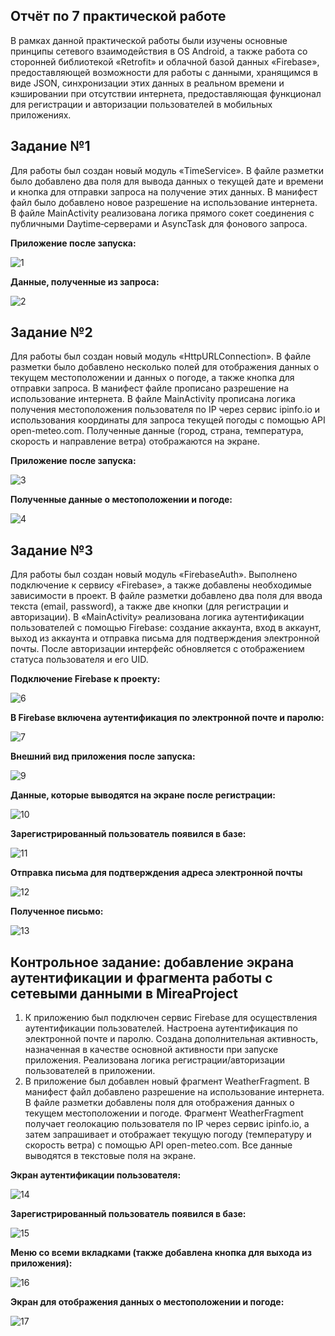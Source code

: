 Отчёт по 7 практической работе
----
В рамках данной практической работы были изучены основные принципы сетевого взаимодействия в OS Android, а также работа со сторонней библиотекой «Retrofit» и облачной базой данных «Firebase», предоставляющей возможности для работы с данными, хранящимся в виде JSON, синхронизации этих данных в реальном времени и кэшировании при отсутствии интернета, предоставляющая функционал для регистрации и авторизации пользователей в мобильных приложениях.

Задание №1
---
Для работы был создан новый модуль «TimeService». В файле разметки было добавлено два поля для вывода данных о текущей дате и времени и кнопка для отправки запроса на получение этих данных. В манифест файл было добавлено новое разрешение на использование интернета. В файле MainActivity реализована логика прямого сокет соединения с публичными Daytime‐серверами и AsyncTask для фонового запроса. 

**Приложение после запуска:**

![1](https://github.com/user-attachments/assets/d028bcce-b991-4401-a644-2517161e1191)

**Данные, полученные из запроса:**

![2](https://github.com/user-attachments/assets/c122a0f4-5b00-4635-ae78-26f4e63883b7)

Задание №2
-----
Для работы был создан новый модуль «HttpURLConnection». В файле разметки было добавлено несколько полей для отображения данных о текущем местоположении и данных о погоде, а также кнопка для отправки запроса. В манифест файле прописано разрешение на использование интернета. В файле MainActivity прописана логика получения местоположения пользователя по IP через сервис ipinfo.io и использования координаты для запроса текущей погоды с помощью API open-meteo.com. Полученные данные (город, страна, температура, скорость и направление ветра) отображаются на экране.

**Приложение после запуска:**

![3](https://github.com/user-attachments/assets/60d4dedf-bb68-4b6e-acaa-40e98be53f59)

**Полученные данные о местоположении и погоде:**

![4](https://github.com/user-attachments/assets/a9ec6745-1055-469e-a252-924c7fb9c61b)

Задание №3
-----
Для работы был создан новый модуль «FirebaseAuth». Выполнено подключение к сервису «Firebase», а также добавлены необходимые зависимости в проект. В файле разметки добавлено два поля для ввода текста (email, password), а также две кнопки (для регистрации и авторизации). В «MainActivity» реализована логика аутентификации пользователей с помощью Firebase: создание аккаунта, вход в аккаунт, выход из аккаунта и отправка письма для подтверждения электронной почты. После авторизации интерфейс обновляется с отображением статуса пользователя и его UID.  

**Подключение Firebase к проекту:**

![6](https://github.com/user-attachments/assets/65965eb6-8e17-4d2a-9c9a-13fd23f7e08d)

**В Firebase включена аутентификация по электронной почте и паролю:**

![7](https://github.com/user-attachments/assets/e6028910-b784-4061-86e9-5886378542ea)

**Внешний вид приложения после запуска:**

![9](https://github.com/user-attachments/assets/89eb1038-90ad-4021-823e-5c6009e6692e)

**Данные, которые выводятся на экране после регистрации:**

![10](https://github.com/user-attachments/assets/75ce3296-4f47-48c0-9a4d-ee5d52007fae)

**Зарегистрированный пользователь появился в базе:**

![11](https://github.com/user-attachments/assets/43f254a0-ba7f-4a35-8691-c52772ef75c0)

**Отправка письма для подтверждения адреса электронной почты**

![12](https://github.com/user-attachments/assets/80f01b33-431d-4005-8c02-d8a26010d929)

**Полученное письмо:**

![13](https://github.com/user-attachments/assets/ee044acb-c2a6-4fec-b51d-01ac947b7342)

Контрольное задание: добавление экрана аутентификации и фрагмента работы с сетевыми данными в MireaProject
-----
1. К приложению был подключен сервис Firebase для осуществления аутентификации пользователей. Настроена аутентификация по электронной почте и паролю. Создана дополнительная активность, назначенная в качестве основной активности при запуске приложения. Реализована логика регистрации/авторизации пользователей в приложении.
2. В приложение был добавлен новый фрагмент WeatherFragment. В манифест файл добавлено разрешение на использование интернета. В файле разметки добавлены поля для отображения данных о текущем местоположении и погоде. Фрагмент WeatherFragment получает геолокацию пользователя по IP через сервис ipinfo.io, а затем запрашивает и отображает текущую погоду (температуру и скорость ветра) с помощью API open-meteo.com. Все данные выводятся в текстовые поля на экране.

**Экран аутентификации пользователя:**

![14](https://github.com/user-attachments/assets/87392cc6-28fa-45df-a199-aef57de260cc)

**Зарегистрированный пользователь появился в базе:**

![15](https://github.com/user-attachments/assets/7485fbeb-d87d-4df1-ad48-70730b3dc44e)
   
**Меню со всеми вкладками (также добавлена кнопка для выхода из приложения):**

![16](https://github.com/user-attachments/assets/88621fd7-1eb9-46c7-b05b-1bf97220e6e2)

**Экран для отображения данных о местоположении и погоде:**

![17](https://github.com/user-attachments/assets/98312621-9a3a-45e8-833a-9c28d0061a0c)






